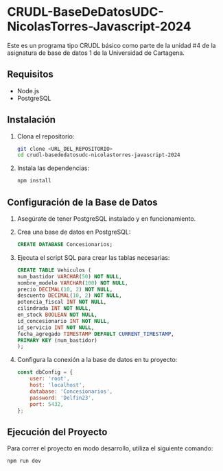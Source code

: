 # CRUDL-BaseDeDatosUDC-NicolasTorres-Javascript-2024

Este es un programa tipo CRUDL básico como parte de la unidad #4 de la asignatura de base de datos 1 de la Universidad de Cartagena.

## Requisitos

- Node.js
- PostgreSQL

## Instalación

1. Clona el repositorio:

    ```sh
    git clone <URL_DEL_REPOSITORIO>
    cd crudl-basededatosudc-nicolastorres-javascript-2024
    ```

2. Instala las dependencias:

    ```sh
    npm install
    ```

## Configuración de la Base de Datos

1. Asegúrate de tener PostgreSQL instalado y en funcionamiento.
2. Crea una base de datos en PostgreSQL:

    ```sql
    CREATE DATABASE Concesionarios;
    ```

3. Ejecuta el script SQL para crear las tablas necesarias:

    ```sql
    CREATE TABLE Vehiculos (
    num_bastidor VARCHAR(50) NOT NULL,
    nombre_modelo VARCHAR(100) NOT NULL,
    precio DECIMAL(10, 2) NOT NULL,
    descuento DECIMAL(10, 2) NOT NULL,
    potencia_fiscal INT NOT NULL,
    cilindrada INT NOT NULL,
    en_stock BOOLEAN NOT NULL,
    id_concesionario INT NOT NULL,
    id_servicio INT NOT NULL,
    fecha_agregado TIMESTAMP DEFAULT CURRENT_TIMESTAMP,
    PRIMARY KEY (num_bastidor)
    );
    ```

4. Configura la conexión a la base de datos en tu proyecto:

    ```js
    const dbConfig = {
        user: 'root',
        host: 'localhost',
        database: 'Concesionarios',
        password: 'Delfin23',
        port: 5432,
    };
    ```

## Ejecución del Proyecto

Para correr el proyecto en modo desarrollo, utiliza el siguiente comando:

```sh
npm run dev
